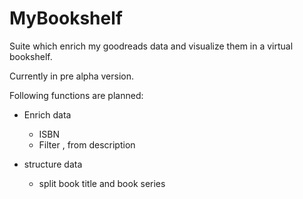 # MyBookshelf

Suite which enrich my goodreads data and visualize them in a virtual bookshelf. 

Currently in pre alpha version. 

Following functions are planned:

- Enrich data
  - ISBN
  - Filter , from description
  
- structure data
  - split book title and book series


